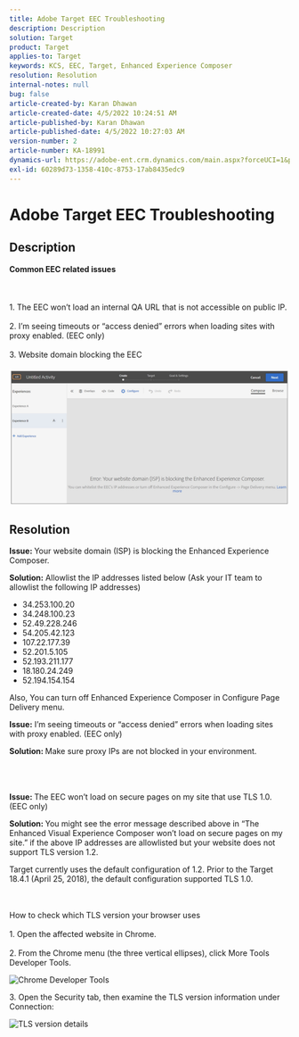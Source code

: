```yaml
---
title: Adobe Target EEC Troubleshooting
description: Description
solution: Target
product: Target
applies-to: Target
keywords: KCS, EEC, Target, Enhanced Experience Composer
resolution: Resolution
internal-notes: null
bug: false
article-created-by: Karan Dhawan
article-created-date: 4/5/2022 10:24:51 AM
article-published-by: Karan Dhawan
article-published-date: 4/5/2022 10:27:03 AM
version-number: 2
article-number: KA-18991
dynamics-url: https://adobe-ent.crm.dynamics.com/main.aspx?forceUCI=1&pagetype=entityrecord&etn=knowledgearticle&id=b7c7fe9c-cab4-ec11-983f-000d3a5d0d73
exl-id: 60289d73-1358-410c-8753-17ab8435edc9
---
```

# Adobe Target EEC Troubleshooting

## Description

<b>Common EEC related issues</b><br><br> <br><br>1. The EEC won’t load an internal QA URL that is not accessible on public IP.<br><br>2. I’m seeing timeouts or “access denied” errors when loading sites with proxy enabled. (EEC only)<br><br>3. Website domain blocking the EEC<br><br>![](assets/___b9c7fe9c-cab4-ec11-983f-000d3a5d0d73___.png)

## Resolution


<b>Issue: </b>Your website domain (ISP) is blocking the Enhanced Experience Composer.

<b>Solution:</b> Allowlist the IP addresses listed below (Ask your IT team to allowlist the following IP addresses)



- 34.253.100.20
- 34.248.100.23
- 52.49.228.246
- 54.205.42.123
- 107.22.177.39
- 52.201.5.105
- 52.193.211.177
- 18.180.24.249
- 52.194.154.154


Also, You can turn off Enhanced Experience Composer in Configure  Page Delivery menu.





<b>Issue:</b> I’m seeing timeouts or “access denied” errors when loading sites with proxy enabled. (EEC only)

<b>Solution: </b>Make sure proxy IPs are not blocked in your environment.
<br><br> <br><br>


<b>Issue: </b>The EEC won’t load on secure pages on my site that use TLS 1.0. (EEC only)

<b>Solution: </b>You might see the error message described above in “The Enhanced Visual Experience Composer won’t load on secure pages on my site.” if the above IP addresses are allowlisted but your website does not support TLS version 1.2.

Target currently uses the default configuration of 1.2. Prior to the Target 18.4.1 (April 25, 2018), the default configuration supported TLS 1.0.


<br><br>How to check which TLS version your browser uses<br><br>1. Open the affected website in Chrome.<br><br>2.<b> </b>From the Chrome menu (the three vertical ellipses), click More Tools  Developer Tools.


![Chrome Developer Tools](https://experienceleague.adobe.com/docs/target/assets/chrome-developer-tools.png?lang=en)

&#x200B;3. Open the Security tab, then examine the TLS version information under Connection:

![TLS version details](https://experienceleague.adobe.com/docs/target/assets/chrome-tls-version.png?lang=en)
